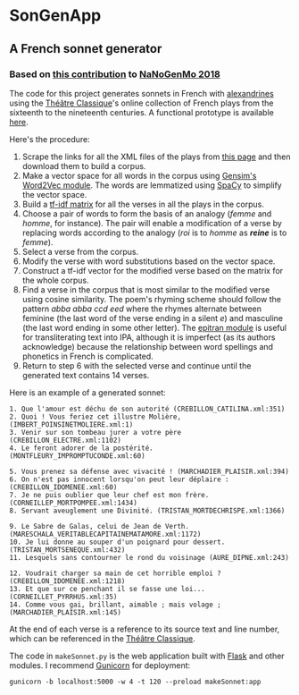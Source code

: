 # SonGenApp
## A French sonnet generator
### Based on [this contribution](https://github.com/mbwolff/Classique-inconnu) to [NaNoGenMo 2018](https://github.com/NaNoGenMo/2018)

The code for this project generates sonnets in French with [alexandrines](https://en.wikipedia.org/wiki/Alexandrine) using the [Théâtre Classique](http://www.theatre-classique.fr)'s online collection of French plays from the sixteenth to the nineteenth centuries. A functional prototype is available [here](http://markwolff.name/wp/digital-humanities-2/invent-your-own-sonnet-using-analytic-tools-to-synthesize-texts/).

Here's the procedure:

1. Scrape the links for all the XML files of the plays from [this page](http://www.theatre-classique.fr/pages/programmes/PageEdition.php) and then download them to build a corpus.
2. Make a vector space for all words in the corpus using [Gensim's Word2Vec module](https://radimrehurek.com/gensim/models/word2vec.html). The words are lemmatized using [SpaCy](https://spacy.io) to simplify the vector space.
3. Build a [tf-idf matrix](https://scikit-learn.org/stable/modules/feature_extraction.html#tfidf-term-weighting) for all the verses in all the plays in the corpus.
4. Choose a pair of words to form the basis of an analogy (_femme_ and _homme_, for instance). The pair will enable a modification of a verse by replacing words according to the analogy (_roi_ is to _homme_ as **_reine_** is to _femme_).
5. Select a verse from the corpus.
6. Modify the verse with word substitutions based on the vector space.
7. Construct a tf-idf vector for the modified verse based on the matrix for the whole corpus.
8. Find a verse in the corpus that is most similar to the modified verse using cosine similarity. The poem's rhyming scheme should follow the pattern _abba abba ccd eed_ where the rhymes alternate between feminine (the last word of the verse ending in a silent _e_) and masculine (the last word ending in some other letter). The [epitran module](https://github.com/dmort27/epitran) is useful for transliterating text into IPA, although it is imperfect (as its authors acknowledge) because the relationship between word spellings and phonetics in French is complicated.
9. Return to step 6 with the selected verse and continue until the generated text contains 14 verses.

Here is an example of a generated sonnet:

```
1. Que l'amour est déchu de son autorité (CREBILLON_CATILINA.xml:351)
2. Quoi ! Vous feriez cet illustre Molière, (IMBERT_POINSINETMOLIERE.xml:1)
3. Venir sur son tombeau jurer a votre père (CREBILLON_ELECTRE.xml:1102)
4. Le feront adorer de la postérité. (MONTFLEURY_IMPROMPTUCONDE.xml:60)

5. Vous prenez sa défense avec vivacité ! (MARCHADIER_PLAISIR.xml:394)
6. On n'est pas innocent lorsqu'on peut leur déplaire : (CREBILLON_IDOMENEE.xml:60)
7. Je ne puis oublier que leur chef est mon frère. (CORNEILLEP_MORTPOMPEE.xml:1434)
8. Servant aveuglement une Divinité. (TRISTAN_MORTDECHRISPE.xml:1366)

9. Le Sabre de Galas, celui de Jean de Verth. (MARESCHALA_VERITABLECAPITAINEMATAMORE.xml:1172)
10. Je lui donne au souper d'un poignard pour dessert. (TRISTAN_MORTSENEQUE.xml:432)
11. Lesquels sans contourner le rond du voisinage (AURE_DIPNE.xml:243)

12. Voudrait charger sa main de cet horrible emploi ? (CREBILLON_IDOMENEE.xml:1218)
13. Et que sur ce penchant il se fasse une loi... (CORNEILLET_PYRRHUS.xml:35)
14. Comme vous gai, brillant, aimable ; mais volage ; (MARCHADIER_PLAISIR.xml:145)
```

At the end of each verse is a reference to its source text and line number, which can be referenced in the [Théâtre Classique](http://www.theatre-classique.fr).

The code in `makeSonnet.py` is the web application built with [Flask](http://flask.pocoo.org) and other modules. I recommend [Gunicorn](https://gunicorn.org) for deployment:

```
gunicorn -b localhost:5000 -w 4 -t 120 --preload makeSonnet:app
```
